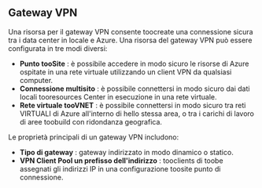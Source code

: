 ## <a name="vpn-gateway"></a>Gateway VPN
Una risorsa per il gateway VPN consente toocreate una connessione sicura tra i data center in locale e Azure. Una risorsa del gateway VPN può essere configurata in tre modi diversi:

* **Punto tooSite** : è possibile accedere in modo sicuro le risorse di Azure ospitate in una rete virtuale utilizzando un client VPN da qualsiasi computer. 
* **Connessione multisito** : è possibile connettersi in modo sicuro dai dati locali tooresources Center in esecuzione in una rete virtuale. 
* **Rete virtuale tooVNET** : è possibile connettersi in modo sicuro tra reti VIRTUALI di Azure all'interno di hello stessa area, o tra i carichi di lavoro di aree toobuild con ridondanza geografica.

Le proprietà principali di un gateway VPN includono:

* **Tipo di gateway** : gateway indirizzato in modo dinamico o statico. 
* **VPN Client Pool un prefisso dell'indirizzo** : tooclients di toobe assegnati gli indirizzi IP in una configurazione toosite punto di connessione.

